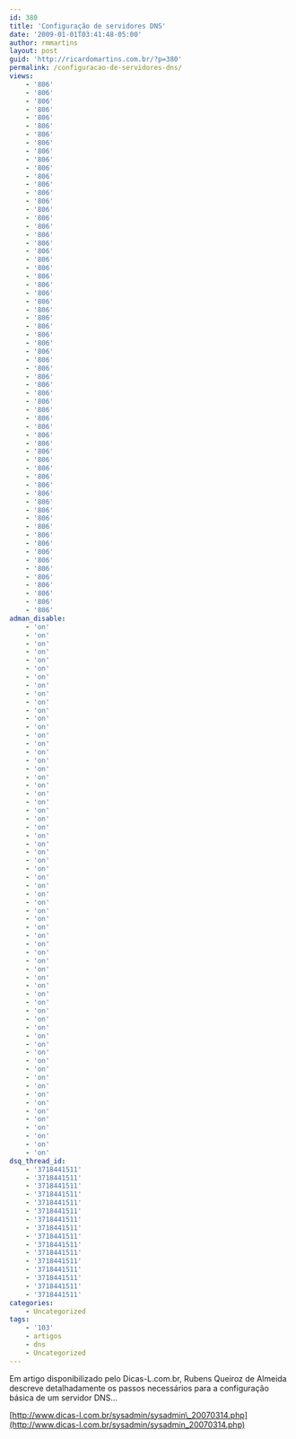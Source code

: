 ```yaml
---
id: 380
title: 'Configuração de servidores DNS'
date: '2009-01-01T03:41:48-05:00'
author: rmmartins
layout: post
guid: 'http://ricardomartins.com.br/?p=380'
permalink: /configuracao-de-servidores-dns/
views:
    - '806'
    - '806'
    - '806'
    - '806'
    - '806'
    - '806'
    - '806'
    - '806'
    - '806'
    - '806'
    - '806'
    - '806'
    - '806'
    - '806'
    - '806'
    - '806'
    - '806'
    - '806'
    - '806'
    - '806'
    - '806'
    - '806'
    - '806'
    - '806'
    - '806'
    - '806'
    - '806'
    - '806'
    - '806'
    - '806'
    - '806'
    - '806'
    - '806'
    - '806'
    - '806'
    - '806'
    - '806'
    - '806'
    - '806'
    - '806'
    - '806'
    - '806'
    - '806'
    - '806'
    - '806'
    - '806'
    - '806'
    - '806'
    - '806'
    - '806'
    - '806'
    - '806'
    - '806'
    - '806'
    - '806'
    - '806'
    - '806'
    - '806'
    - '806'
    - '806'
    - '806'
    - '806'
    - '806'
    - '806'
adman_disable:
    - 'on'
    - 'on'
    - 'on'
    - 'on'
    - 'on'
    - 'on'
    - 'on'
    - 'on'
    - 'on'
    - 'on'
    - 'on'
    - 'on'
    - 'on'
    - 'on'
    - 'on'
    - 'on'
    - 'on'
    - 'on'
    - 'on'
    - 'on'
    - 'on'
    - 'on'
    - 'on'
    - 'on'
    - 'on'
    - 'on'
    - 'on'
    - 'on'
    - 'on'
    - 'on'
    - 'on'
    - 'on'
    - 'on'
    - 'on'
    - 'on'
    - 'on'
    - 'on'
    - 'on'
    - 'on'
    - 'on'
    - 'on'
    - 'on'
    - 'on'
    - 'on'
    - 'on'
    - 'on'
    - 'on'
    - 'on'
    - 'on'
    - 'on'
    - 'on'
    - 'on'
    - 'on'
    - 'on'
    - 'on'
    - 'on'
    - 'on'
    - 'on'
    - 'on'
    - 'on'
    - 'on'
    - 'on'
    - 'on'
    - 'on'
dsq_thread_id:
    - '3718441511'
    - '3718441511'
    - '3718441511'
    - '3718441511'
    - '3718441511'
    - '3718441511'
    - '3718441511'
    - '3718441511'
    - '3718441511'
    - '3718441511'
    - '3718441511'
    - '3718441511'
    - '3718441511'
    - '3718441511'
    - '3718441511'
    - '3718441511'
categories:
    - Uncategorized
tags:
    - '103'
    - artigos
    - dns
    - Uncategorized
---
```


Em artigo disponibilizado pelo Dicas-L.com.br, Rubens Queiroz de Almeida descreve detalhadamente os passos necessários para a configuração básica de um servidor DNS…

[http://www.dicas-l.com.br/sysadmin/sysadmin\_20070314.php](http://www.dicas-l.com.br/sysadmin/sysadmin_20070314.php)